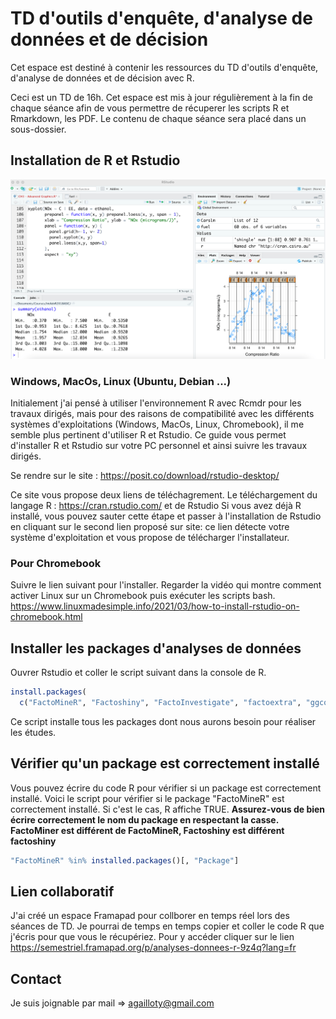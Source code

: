 # TD d'outils d'enquête, d'analyse de données et de décision
Cet espace est destiné à contenir les ressources du TD d'outils d'enquête, d'analyse de données et de décision avec R.

Ceci est un TD de 16h. 
Cet espace est mis à jour régulièrement à la fin de chaque séance afin de vous permettre de récuperer les scripts R et Rmarkdown, les PDF. Le contenu de chaque séance sera placé dans un sous-dossier. 

## Installation de R et Rstudio

![](assets/rstudio.png)

### Windows, MacOs, Linux (Ubuntu, Debian ...)

Initialement j'ai pensé à utiliser l'environnement R avec Rcmdr pour les travaux dirigés, mais pour des raisons de compatibilité avec les différents systèmes d'exploitations (Windows, MacOs, Linux, Chromebook), il me semble plus pertinent d'utiliser R et Rstudio.
Ce guide vous permet d'installer R et Rstudio sur votre PC personnel et ainsi suivre les travaux dirigés. 

Se rendre sur le site : https://posit.co/download/rstudio-desktop/

Ce site vous propose deux liens de téléchagrement. 
Le téléchargement du langage R : https://cran.rstudio.com/ et de Rstudio
Si vous avez déjà R installé, vous pouvez sauter cette étape et passer à l'installation de Rstudio en cliquant sur le second lien proposé sur site: ce lien détecte votre système d'exploitation et vous propose de télécharger l'installateur.

### Pour Chromebook 
Suivre le lien suivant pour l'installer. Regarder la vidéo qui montre comment activer Linux sur un Chromebook puis exécuter les scripts bash.
https://www.linuxmadesimple.info/2021/03/how-to-install-rstudio-on-chromebook.html

## Installer les packages d'analyses de données

Ouvrer Rstudio et coller le script suivant dans la console de R.

```r
install.packages(
  c("FactoMineR", "Factoshiny", "FactoInvestigate", "factoextra", "ggcorrplot","ggplot2", "dplyr"))
```
Ce script installe tous les packages dont nous aurons besoin pour réaliser les études. 

## Vérifier qu'un package est correctement installé
Vous pouvez écrire du code R pour vérifier si un package est correctement installé.
Voici le script pour vérifier si le package "FactoMineR" est correctement installé. Si c'est le cas, R affiche TRUE. 
**Assurez-vous de bien écrire correctement le nom du package en respectant la casse. FactoMiner est différent de FactoMineR, Factoshiny est différent factoshiny**

```r
"FactoMineR" %in% installed.packages()[, "Package"]
```

## Lien collaboratif 

J'ai créé un espace Framapad pour collborer en temps réel lors des séances de TD. Je pourrai de temps en temps copier et coller le code R que j'écris pour que vous le récupériez. 
Pour y accéder cliquer sur le lien https://semestriel.framapad.org/p/analyses-donnees-r-9z4q?lang=fr

## Contact 
Je suis joignable par mail => agailloty@gmail.com